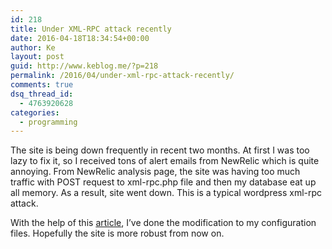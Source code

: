 ```yaml
---
id: 218
title: Under XML-RPC attack recently
date: 2016-04-18T18:34:54+00:00
author: Ke
layout: post
guid: http://www.keblog.me/?p=218
permalink: /2016/04/under-xml-rpc-attack-recently/
comments: true
dsq_thread_id:
  - 4763920628
categories:
  - programming
---
```

The site is being down frequently in recent two months. At first I was too lazy to fix it, so I received tons of alert emails from NewRelic which is quite annoying. From NewRelic analysis page, the site was having too much traffic with POST request to xml-rpc.php file and then my database eat up all memory. As a result, site went down. This is a typical wordpress xml-rpc attack.

With the help of this <a href="https://www.digitalocean.com/community/tutorials/how-to-protect-wordpress-from-xml-rpc-attacks-on-ubuntu-14-04" target="_blank">article</a>, I&#8217;ve done the modification to my configuration files. Hopefully the site is more robust from now on.
